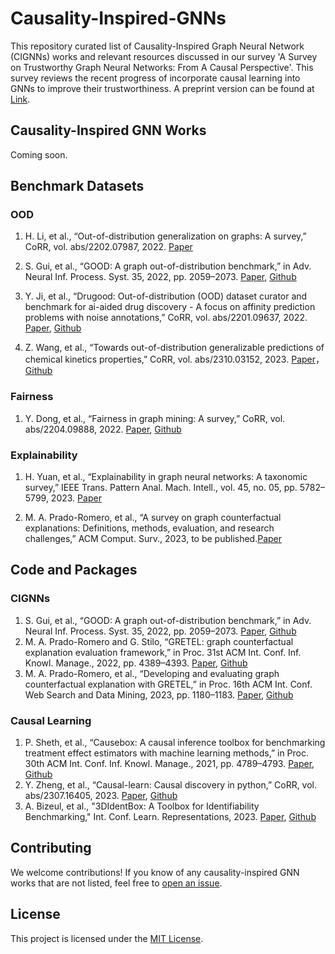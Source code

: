 # Causality-Inspired-GNNs

This repository curated list of Causality-Inspired Graph Neural Network (CIGNNs) works and relevant resources discussed in our survey 'A Survey on Trustworthy Graph Neural Networks: From A Causal Perspective'. This survey reviews the recent progress of incorporate causal learning into GNNs to improve their trustworthiness. A preprint version can be found at [Link](URL).

## Causality-Inspired GNN Works

Coming soon.

<!-- Repeat the above format for each relevant work -->

## Benchmark Datasets

### OOD
1. H. Li, et al., “Out-of-distribution generalization on graphs: A survey,” CoRR, vol. abs/2202.07987, 2022. [Paper](https://arxiv.org/pdf/2202.07987)

2. S. Gui, et al., “GOOD: A graph out-of-distribution benchmark,” in Adv. Neural Inf. Process. Syst. 35, 2022, pp. 2059–2073. [Paper](https://proceedings.neurips.cc/paper_files/paper/2022/file/0dc91de822b71c66a7f54fa121d8cbb9-Paper-Datasets_and_Benchmarks.pdf), [Github](https://github.com/divelab/GOOD/)

3. Y. Ji, et al., “Drugood: Out-of-distribution (OOD) dataset curator and benchmark for ai-aided drug discovery - A focus on affinity prediction problems with noise annotations,” CoRR, vol. abs/2201.09637, 2022. [Paper](https://arxiv.org/pdf/2201.09637), [Github](https://github.com/tencent-ailab/DrugOOD)

4. Z. Wang, et al., “Towards out-of-distribution generalizable predictions of chemical kinetics properties,” CoRR, vol. abs/2310.03152, 2023. [Paper](https://arxiv.org/pdf/2310.03152)， [Github](https://github.com/zihao-wang/ReactionOOD)

### Fairness
1. Y. Dong, et al., “Fairness in graph mining: A survey,” CoRR, vol. abs/2204.09888, 2022. [Paper](https://ieeexplore.ieee.org/iel7/69/4358933/10097603.pdf), [Github](https://github.com/yushundong/Graph-Mining-Fairness-Data)

### Explainability
1. H. Yuan, et al., “Explainability in graph neural networks: A taxonomic survey,” IEEE Trans. Pattern Anal. Mach. Intell., vol. 45, no. 05, pp. 5782–5799, 2023. [Paper](https://ieeexplore.ieee.org/iel7/34/4359286/09875989.pdf)

2. M. A. Prado-Romero, et al., “A survey on graph counterfactual explanations: Definitions, methods, evaluation, and research challenges,” ACM Comput. Surv., 2023, to be published.[Paper](https://dl.acm.org/doi/pdf/10.1145/3618105)

## Code and Packages
### CIGNNs
1. S. Gui, et al., “GOOD: A graph out-of-distribution benchmark,” in Adv. Neural Inf. Process. Syst. 35, 2022, pp. 2059–2073. [Paper](https://proceedings.neurips.cc/paper_files/paper/2022/file/0dc91de822b71c66a7f54fa121d8cbb9-Paper-Datasets_and_Benchmarks.pdf), [Github](https://github.com/divelab/GOOD/)
2. M. A. Prado-Romero and G. Stilo, “GRETEL: graph counterfactual explanation evaluation framework,” in Proc. 31st ACM Int. Conf. Inf. Knowl. Manage., 2022, pp. 4389–4393. [Paper](https://dl.acm.org/doi/pdf/10.1145/3511808.3557608), [Github](https://github.com/MarioTheOne/GRETEL)
3. M. A. Prado-Romero, et al., “Developing and evaluating graph counterfactual explanation with GRETEL,” in Proc. 16th ACM Int. Conf. Web Search and Data Mining, 2023, pp. 1180–1183. [Paper](https://dl.acm.org/doi/pdf/10.1145/3539597.3573026), [Github](https://github.com/MarioTheOne/GRETEL)

### Causal Learning
1. P. Sheth, et al., “Causebox: A causal inference toolbox for benchmarking treatment effect estimators with machine learning methods,” in Proc. 30th ACM Int. Conf. Inf. Knowl. Manage., 2021, pp. 4789–4793. [Paper](https://dl.acm.org/doi/pdf/10.1145/3459637.3481974), [Github](https://github.com/paras2612/CauseBox)
2. Y. Zheng, et al., “Causal-learn: Causal discovery in python,” CoRR, vol. abs/2307.16405, 2023. [Paper](https://arxiv.org/pdf/2307.16405), [Github](https://github.com/py-why/causal-learn)
3. A. Bizeul, et al., "3DIdentBox: A Toolbox for Identifiability Benchmarking," Int. Conf. Learn. Representations, 2023. [Paper](https://www.cclear.cc/2023/AcceptedDatasets/bizeul23a.pdf), [Github](https://github.com/alicebizeul/3DIdentBox)

## Contributing

We welcome contributions! If you know of any causality-inspired GNN works that are not listed, feel free to [open an issue](https://github.com/usail-hkust/Causality-Inspired-GNNs/issues).

## License

This project is licensed under the [MIT License](link-to-license).
